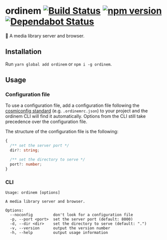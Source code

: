# ordinem [![Build Status](https://action-badges.now.sh/ffflorian/ordinem)](https://github.com/ffflorian/ordinem/actions/) [![npm version](https://img.shields.io/npm/v/ordinem.svg?style=flat)](https://www.npmjs.com/package/ordinem) [![Dependabot Status](https://api.dependabot.com/badges/status?host=github&repo=ffflorian/ordinem)](https://dependabot.com)

:open_file_folder: A media library server and browser.

## Installation

Run `yarn global add ordinem` or `npm i -g ordinem`.

## Usage

### Configuration file

To use a configuration file, add a configuration file following the [cosmiconfig standard](https://github.com/davidtheclark/cosmiconfig#cosmiconfig) (e.g. `.ordinemrc.json`) to your project and the ordinem CLI will find it automatically. Options from the CLI still take precedence over the configuration file.

The structure of the configuration file is the following:

```ts
{
  /** set the server port */
  dir?: string;

  /** set the directory to serve */
  port?: number;
}
```

### CLI

```
Usage: ordinem [options]

A media library server and browser.

Options:
  --noconfig         don't look for a configuration file
  -p, --port <port>  set the server port (default: 8000)
  -d, --dir <dir>    set the directory to serve (default: ".")
  -v, --version      output the version number
  -h, --help         output usage information
```
